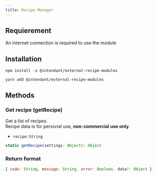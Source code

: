```yaml
---
title: Recipe Manager
---
```

## Requierement
An internet connection is required to use the module
## Installation
```
npm install -s @intendant/external-recipe-modules
```
```
yarn add @intendant/external-recipe-modules
```
## Methods
### Get recipe (getRecipe)
Get a list of recipes.  
Recipe data is for personal use, **non-commercial use only**.
- `recipe:String`  
```js 
static getRecipe(settings: Object): Object 
```
### Return format
```js 
{ code: String, message: String, error: Boolean, data?: Object } 
```